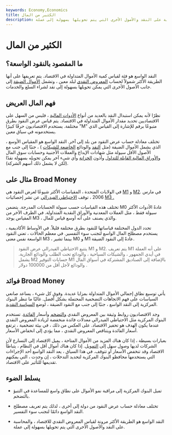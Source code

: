 ```yaml
---
keywords: Economy,Economics
title: الكثير من المال
description: النقد الواسع هو الطريقة الأكثر مرونة لقياس عرض النقود في الاقتصاد ، والمحاسبة على النقد والأصول الأخرى التي يتم تحويلها بسهولة إلى عملة.
---
```


# الكثير من المال
## ما المقصود بالنقود الواسعة؟

النقد الواسع هو فئة لقياس كمية الأموال المتداولة في الاقتصاد. يتم تعريفها على أنها الطريقة الأكثر شمولاً لحساب [المعروض النقدي](/moneysupply) لبلد معين ، وتشمل [الأموال الضيقة](/narrowmoney) إلى جانب الأصول الأخرى التي يمكن تحويلها بسهولة إلى نقد لشراء السلع والخدمات.

## فهم المال العريض

نظرًا لأنه يمكن استبدال النقد بالعديد من أنواع [الأدوات المالية](/financialinstrument) ، فليس من السهل على الاقتصاديين تحديد مقدار الأموال المتداولة في الاقتصاد. يتم قياس عرض النقود بطرق مختلفة. يستخدم الاقتصاديون حرفًا كبيرًا "M" متبوعًا برقم للإشارة إلى القياس الذي يستخدمونه في سياق معين.

تختلف معادلة حساب عرض النقود من بلد إلى آخر. النقد الواسع هو المقياس الأوسع ، الذي يشمل الأموال الضيقة (مثل [النقد](/cash) والودائع [الخاضعة للشيكات](/checkable-deposits) ) ، جنبًا إلى جنب مع الأصول الأقل سيولة مثل شهادات الإيداع والعملات الأجنبية وحسابات سوق المال [والأوراق المالية القابلة للتداول](/marketablesecurities) وأذون [الخزانة](/treasurybill) وأي شيء آخر يمكن تحويله بسهولة نقدًا (لكن لا يشمل ذلك أسهم الشركة).

## مثال على Broad Money

في الولايات المتحدة ، المقياسات الأكثر شيوعًا لعرض النقود هي [M1](/m1) و [M2](/m2). في مارس 2006 ، توقف [الاحتياطي الفيدرالي](/federalreservebank) عن نشر إحصائيات [M3 .](/m3)

تختلف هذه القياسات حسب سيولة الحسابات المدرجة. يتضمن M0 عادةً الأدوات الأكثر سيولة فقط ، مثل العملات المعدنية والأوراق النقدية المتداولة. في الطرف الآخر من المقياس يوجد M3 ، والذي يصنف على أنه أوسع قياس للمال.

تحدد الدول المختلفة قياساتها للنقود بطرق مختلفة قليلاً. في الأوساط الأكاديمية ، يستخدم مصطلح المال الواسع لتجنب سوء التفسير. في معظم الحالات ، تعني النقود الواسعة نفس معنى M3 ، بينما تشير M0 و M1 عادةً إلى النقود الضيقة.

> يتتبع الاحتياطي الفيدرالي عرض النقود M1 و M2. يتم تعريف M1 على أنه العملة في أيدي الجمهور ، والشيكات السياحية ، والودائع تحت الطلب والودائع الجارية. يشمل M2 حسابات التوفير M1 بالإضافة إلى الصناديق المشتركة في أسواق المال والودائع لأجل أقل من 100000 دولار .

>

## فوائد Broad Money

يأتي توسيع نطاق إجمالي الأموال المتداولة بمزايا عديدة. وفوق كل شيء ، يساعد صانعي السياسات على فهم الاتجاهات التضخمية المحتملة بشكل أفضل. غالبًا ما تنظر البنوك المركزية إلى النقد الواسع ، جنبًا إلى جنب مع النقود الضيقة ، لوضع [السياسة النقدية](/monetarypolicy).

وجد الاقتصاديون روابط وثيقة بين المعروض النقدي [والتضخم](/inflation) وأسعار [الفائدة](/interestrate). تستخدم البنوك المركزية مثل الاحتياطي الفيدرالي معدلات فائدة منخفضة لزيادة المعروض النقدي عندما يكون الهدف هو تحفيز الاقتصاد. على العكس من ذلك ، في بيئة تضخمية ، ترتفع أسعار الفائدة ويتناقص المعروض النقدي ، مما يؤدي إلى انخفاض الأسعار.

بعبارات بسيطة ، إذا كان هناك المزيد من الأموال المتاحة ، يميل الاقتصاد إلى التسارع لأن الشركات لديها وصول سهل إلى [التمويل](/financing). إذا كان هناك أموال أقل في النظام ، يتباطأ الاقتصاد وقد تنخفض الأسعار أو تتوقف. في هذا السياق ، يعد النقد الواسع أحد الإجراءات التي يستخدمها محافظو البنوك المركزية لتحديد التدخلات ، إن وجدت ، التي يمكنهم تقديمها للتأثير على الاقتصاد.

## يسلط الضوء

- تميل البنوك المركزية إلى مراقبة نمو الأموال على نطاق واسع للمساعدة في التنبؤ بالتضخم.

- تختلف معادلة حساب عرض النقود من دولة إلى أخرى ، لذلك يتم تعريف مصطلح النقد الواسع دائمًا لتجنب سوء التفسير.

- النقد الواسع هو الطريقة الأكثر مرونة لقياس المعروض النقدي للاقتصاد ، والمحاسبة على النقد والأصول الأخرى التي يتم تحويلها بسهولة إلى عملة.

